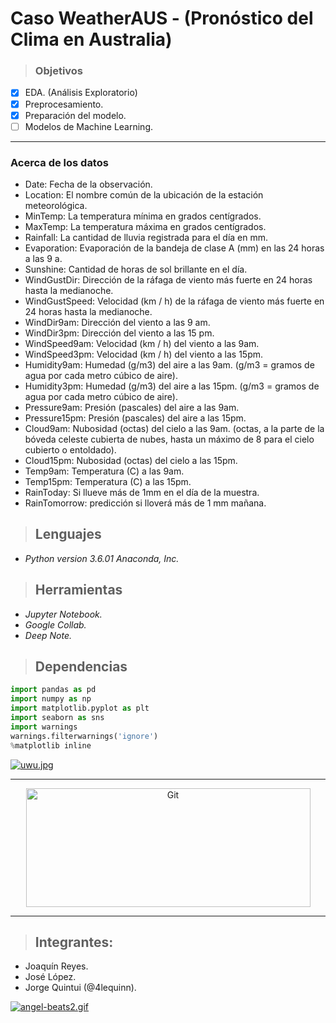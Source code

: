 # Caso WeatherAUS - (Pronóstico del Clima en Australia)

> ### Objetivos
* [x] EDA. (Análisis Exploratorio)
* [x] Preprocesamiento.
* [x] Preparación del modelo.
* [ ] Modelos de Machine Learning.   

<hr>

### Acerca de los datos
- Date: Fecha de la observación.
- Location: El nombre común de la ubicación de la estación meteorológica.
- MinTemp: La temperatura mínima en grados centígrados.
- MaxTemp: La temperatura máxima en grados centígrados.
- Rainfall: La cantidad de lluvia registrada para el día en mm.
- Evaporation: Evaporación de la bandeja de clase A (mm) en las 24 horas a las 9 a.
- Sunshine: Cantidad de horas de sol brillante en el día.
- WindGustDir: Dirección de la ráfaga de viento más fuerte en 24 horas hasta la medianoche.
- WindGustSpeed: Velocidad (km / h) de la ráfaga de viento más fuerte en 24 horas hasta la medianoche.
- WindDir9am: Dirección del viento a las 9 am.
- WindDir3pm: Dirección del viento a las 15 pm.
- WindSpeed9am: Velocidad (km / h) del viento a las 9am.
- WindSpeed3pm: Velocidad (km / h) del viento a las 15pm.
- Humidity9am: Humedad (g/m3) del aire a las 9am. (g/m3 = gramos de agua por cada metro cúbico de aire).
- Humidity3pm: Humedad (g/m3) del aire a las 15pm. (g/m3 = gramos de agua por cada metro cúbico de aire).
- Pressure9am: Presión (pascales) del aire a las 9am.
- Pressure15pm: Presión (pascales) del aire a las 15pm.
- Cloud9am: Nubosidad (octas) del cielo a las 9am. (octas, a la parte de la bóveda celeste cubierta de nubes, hasta un máximo de 8 para el cielo cubierto o entoldado).
- Cloud15pm: Nubosidad (octas) del cielo a las 15pm.
- Temp9am: Temperatura (C) a las 9am.
- Temp15pm: Temperatura (C) a las 15pm.
- RainToday: Si llueve más de 1mm en el día de la muestra.
- RainTomorrow: predicción si lloverá más de 1 mm mañana.

> ## Lenguajes
- _Python version 3.6.01 Anaconda, Inc._

> ## Herramientas
- _Jupyter Notebook._
- _Google Collab._
- _Deep Note._

> ## Dependencias

```python
import pandas as pd
import numpy as np
import matplotlib.pyplot as plt
import seaborn as sns
import warnings
warnings.filterwarnings('ignore')
%matplotlib inline
```

<!-- Instagram [Duck Duck Go](https://duckduckgo.com "The best search engine for privacy"). -->

[![uwu.jpg](https://i.postimg.cc/SR575YXC/uwu.jpg)](https://postimg.cc/5QBCQ0S2 "Mona Xina")

<hr>
<p align="center">
    <img alt="Git" src="https://i.postimg.cc/SR575YXC/uwu.jpg" height="190" width="455">
</p>
<hr>

> ## Integrantes:
- Joaquín Reyes.
- José López.
- Jorge Quintui (@4lequinn).


 [![angel-beats2.gif](https://i.postimg.cc/8cg0YYqT/angel-beats2.gif)](https://postimg.cc/mzVjzmLn "Mona Xina")

